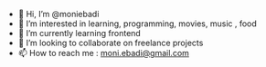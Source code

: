 - 👋 Hi, I’m @moniebadi
- 👀 I’m interested in learning, programming, movies, music , food
- 🌱 I’m currently learning frontend
- 💞️ I’m looking to collaborate on freelance projects
- 📫 How to reach me : moni.ebadi@gmail.com

<!---
moniebadi/moniebadi is a ✨ special ✨ repository because its `README.md` (this file) appears on your GitHub profile.
You can click the Preview link to take a look at your changes.
--->
